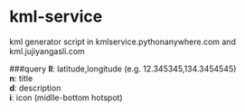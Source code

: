 kml-service
===========

kml generator script in kmlservice.pythonanywhere.com and kml.jujiyangasli.com

###query
**ll**: latitude,longitude (e.g. 12.345345,134.3454545)
<br />
**n**: title
<br />
**d**: description
<br />
**i**: icon (midlle-bottom hotspot)
